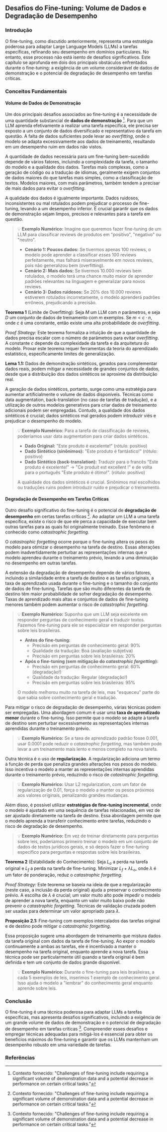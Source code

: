 ## Desafios do Fine-tuning: Volume de Dados e Degradação de Desempenho

### Introdução
O fine-tuning, como discutido anteriormente, representa uma estratégia poderosa para adaptar Large Language Models (LLMs) a tarefas específicas, refinando seu desempenho em domínios particulares. No entanto, esse processo não está isento de desafios significativos. Este capítulo se aprofunda em dois dos principais obstáculos enfrentados durante o fine-tuning: a exigência de um volume considerável de dados de demonstração e o potencial de degradação de desempenho em tarefas críticas.

### Conceitos Fundamentais

#### Volume de Dados de Demonstração
Um dos principais desafios associados ao fine-tuning é a necessidade de uma quantidade substancial de **dados de demonstração** [^1]. Para que um LLM aprenda efetivamente a realizar uma tarefa específica, ele precisa ser exposto a um conjunto de dados diversificado e representativo da tarefa em questão. A falta de dados suficientes pode levar ao *overfitting*, onde o modelo se adapta excessivamente aos dados de treinamento, resultando em um desempenho ruim em dados não vistos.

A quantidade de dados necessária para um fine-tuning bem-sucedido depende de vários fatores, incluindo a complexidade da tarefa, o tamanho do modelo e a qualidade dos dados. Tarefas mais complexas, como a geração de código ou a tradução de idiomas, geralmente exigem conjuntos de dados maiores do que tarefas mais simples, como a classificação de textos. Modelos maiores, com mais parâmetros, também tendem a precisar de mais dados para evitar o *overfitting*.

A qualidade dos dados é igualmente importante. Dados ruidosos, inconsistentes ou mal rotulados podem prejudicar o processo de fine-tuning, levando a um desempenho inferior. É crucial garantir que os dados de demonstração sejam limpos, precisos e relevantes para a tarefa em questão.

> 💡 **Exemplo Numérico:** Imagine que queremos fazer fine-tuning de um LLM para classificar reviews de produtos em "positivo", "negativo" ou "neutro".
>
> *   **Cenário 1: Poucos dados:** Se tivermos apenas 100 reviews, o modelo pode aprender a classificar *esses* 100 reviews perfeitamente, mas falhará miseravelmente em novos reviews, pois não generalizou bem (overfitting).
> *   **Cenário 2: Mais dados:** Se tivermos 10.000 reviews bem rotulados, o modelo terá uma chance muito maior de aprender padrões relevantes na linguagem e generalizar para novos reviews.
> *   **Cenário 3: Dados ruidosos:** Se 20% dos 10.000 reviews estiverem rotulados incorretamente, o modelo aprenderá padrões errôneos, prejudicando a precisão.

**Teorema 1** (Limite de Overfitting): Seja $M$ um LLM com $n$ parâmetros, e seja $D$ um conjunto de dados de treinamento com $m$ exemplos. Se $m < c \cdot n$, onde $c$ é uma constante, então existe uma alta probabilidade de *overfitting*.

*Proof Strategy:* Este teorema formaliza a intuição de que a quantidade de dados precisa escalar com o número de parâmetros para evitar *overfitting*. A constante $c$ depende da complexidade da tarefa e da arquitetura do modelo. Provar este teorema requer ferramentas da teoria do aprendizado estatístico, especificamente limites de generalização.

**Lema 1.1:** Dados de demonstração sintéticos, gerados para complementar dados reais, podem mitigar a necessidade de grandes conjuntos de dados, desde que a distribuição dos dados sintéticos se aproxime da distribuição real.

A geração de dados sintéticos, portanto, surge como uma estratégia para aumentar artificialmente o volume de dados disponíveis. Técnicas como data augmentation, back-translation (no caso de tarefas de tradução), e a utilização de outros modelos generativos para criar dados de treinamento adicionais podem ser empregadas. Contudo, a qualidade dos dados sintéticos é crucial; dados sintéticos mal gerados podem introduzir viés e prejudicar o desempenho do modelo.

> 💡 **Exemplo Numérico:** Para a tarefa de classificação de reviews, poderíamos usar data augmentation para criar dados sintéticos.
>
> *   **Dado Original:** "Este produto é excelente!" (rótulo: positivo)
> *   **Dado Sintético (sinônimos):** "Este produto é fantástico!" (rótulo: positivo)
> *   **Dado Sintético (back-translation):** Traduzir para o francês "Este produto é excelente!" -> "Ce produit est excellent !" e de volta para o português "Este produto é ótimo!". (rótulo: positivo)
>
> A qualidade dos dados sintéticos é crucial.  Sinônimos mal escolhidos ou traduções ruins podem introduzir ruído e prejudicar o treinamento.

#### Degradação de Desempenho em Tarefas Críticas
Outro desafio significativo do fine-tuning é o potencial de **degradação de desempenho** em certas tarefas críticas [^1]. Ao adaptar um LLM a uma tarefa específica, existe o risco de que ele perca a capacidade de executar bem outras tarefas para as quais foi originalmente treinado. Esse fenômeno é conhecido como *catastrophic forgetting*.

O *catastrophic forgetting* ocorre porque o fine-tuning altera os pesos do modelo para otimizar o desempenho na tarefa de destino. Essas alterações podem inadvertidamente perturbar as representações internas que o modelo aprendeu durante o treinamento prévio, levando a uma diminuição no desempenho em outras tarefas.

A extensão da degradação de desempenho depende de vários fatores, incluindo a similaridade entre a tarefa de destino e as tarefas originais, a taxa de aprendizado usada durante o fine-tuning e o tamanho do conjunto de dados de fine-tuning. Tarefas que são muito diferentes da tarefa de destino têm maior probabilidade de sofrer degradação de desempenho. Taxas de aprendizado mais altas e conjuntos de dados de fine-tuning menores também podem aumentar o risco de *catastrophic forgetting*.

> 💡 **Exemplo Numérico:** Suponha que um LLM seja excelente em responder perguntas de conhecimento geral e traduzir textos.  Fazemos fine-tuning para ele se especializar em responder perguntas sobre leis brasileiras.
>
> *   **Antes do fine-tuning:**
>     *   Precisão em perguntas de conhecimento geral: 90%
>     *   Qualidade da tradução: Boa (avaliação subjetiva)
>     *   Precisão em perguntas sobre leis brasileiras: 20%
> *   **Após o fine-tuning (sem mitigação do *catastrophic forgetting*):**
>     *   Precisão em perguntas de conhecimento geral: 60% (degradação!)
>     *   Qualidade da tradução: Regular (degradação!)
>     *   Precisão em perguntas sobre leis brasileiras: 95%
>
> O modelo melhorou muito na tarefa de leis, mas "esqueceu" parte do que sabia sobre conhecimento geral e tradução.

Para mitigar o risco de degradação de desempenho, várias técnicas podem ser empregadas. Uma abordagem comum é usar uma **taxa de aprendizado menor** durante o fine-tuning. Isso permite que o modelo se adapte à tarefa de destino sem perturbar excessivamente as representações internas aprendidas durante o treinamento prévio.

> 💡 **Exemplo Numérico:** Se a taxa de aprendizado padrão fosse 0.001, usar 0.0001 pode reduzir o *catastrophic forgetting*, mas também pode levar a um treinamento mais lento e menos completo na nova tarefa.

Outra técnica é o uso de **regularização**. A regularização adiciona um termo à função de perda que penaliza grandes alterações nos pesos do modelo. Isso incentiva o modelo a manter as representações internas aprendidas durante o treinamento prévio, reduzindo o risco de *catastrophic forgetting*.

> 💡 **Exemplo Numérico:** Usar L2 regularization, com um fator de regularização de 0.01, força o modelo a manter os pesos próximos aos valores originais, penalizando grandes mudanças.

Além disso, é possível utilizar **estratégias de fine-tuning incremental**, onde o modelo é ajustado em uma sequência de tarefas relacionadas, em vez de ser ajustado diretamente na tarefa de destino. Essa abordagem permite que o modelo aprenda a transferir conhecimento entre tarefas, reduzindo o risco de degradação de desempenho.

> 💡 **Exemplo Numérico:** Em vez de treinar diretamente para perguntas sobre leis, poderíamos primeiro treinar o modelo em um conjunto de dados de textos jurídicos gerais, e só depois fazer o fine-tuning específico para perguntas e respostas sobre leis brasileiras.

**Teorema 2** (Estabilidade do Conhecimento): Seja $L_o$ a perda na tarefa original e $L_f$ a perda na tarefa de fine-tuning. Minimizar $L_f + \lambda L_o$, onde $\lambda$ é um fator de ponderação, reduz o *catastrophic forgetting*.

*Proof Strategy:* Este teorema se baseia na ideia de que a regularização (neste caso, a inclusão da perda original) ajuda a preservar o conhecimento prévio. A escolha de $\lambda$ é crucial; um valor muito alto pode impedir o modelo de aprender a nova tarefa, enquanto um valor muito baixo pode não prevenir o *catastrophic forgetting*. Técnicas de validação cruzada podem ser usadas para determinar um valor apropriado para $\lambda$.

**Proposição 2.1:** Fine-tuning com exemplos intercalados das tarefas original e de destino pode mitigar o *catastrophic forgetting*.

Essa proposição sugere uma abordagem de treinamento que mistura dados da tarefa original com dados da tarefa de fine-tuning. Ao expor o modelo continuamente a ambas as tarefas, ele é incentivado a manter o desempenho na tarefa original, enquanto aprende a nova tarefa. Essa técnica pode ser particularmente útil quando a tarefa original é bem definida e tem um conjunto de dados grande disponível.

> 💡 **Exemplo Numérico:** Durante o fine-tuning para leis brasileiras, a cada 5 exemplos de leis, inserimos 1 exemplo de conhecimento geral. Isso ajuda o modelo a "lembrar" do conhecimento geral enquanto aprende sobre leis.

### Conclusão
O fine-tuning é uma técnica poderosa para adaptar LLMs a tarefas específicas, mas apresenta desafios significativos, incluindo a exigência de um grande volume de dados de demonstração e o potencial de degradação de desempenho em tarefas críticas [^1]. Compreender esses desafios e empregar técnicas adequadas para mitigá-los é essencial para obter os benefícios máximos do fine-tuning e garantir que os LLMs mantenham um desempenho robusto em uma variedade de tarefas.

### Referências
[^1]: Contexto fornecido: "Challenges of fine-tuning include requiring a significant volume of demonstration data and a potential decrease in performance on certain critical tasks."
<!-- END -->